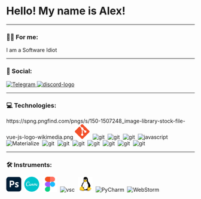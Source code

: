 # Hello! My name is Alex!

---

### :man_technologist: For me:


I am a Software Idiot

---

### 🤝 Social:

  <div id="badges">
    <a href="https://t.me/ElwoodRL" target="_blank">
      <img src="https://img.icons8.com/color/48/telegram-app--v1.png" width="40" height="40" alt="Telegram"/>
    </a>
    <a href="https://discord.com/users/739395799729045554" target="_blank">
      <img src="https://img.icons8.com/color/48/discord-logo.png" alt="discord-logo" width="40" height="40" alt="Zen Badge"/>
    </a>
    </a>
  </div>

---

### 💻 Technologies:

<div>https://spng.pngfind.com/pngs/s/150-1507248_image-library-stock-file-vue-js-logo-wikimedia.png
  <img src="https://github.com/devicons/devicon/blob/master/icons/git/git-original.svg" title="Git" alt="Git" width="40" height="40"/>&nbsp
  <img src="https://upload.wikimedia.org/wikipedia/commons/thumb/6/61/HTML5_logo_and_wordmark.svg/640px-HTML5_logo_and_wordmark.svg.png" title="HTML" alt="git" width="40" height="40"/>&nbsp
  <img src="https://upload.wikimedia.org/wikipedia/commons/thumb/b/b2/Bootstrap_logo.svg/2560px-Bootstrap_logo.svg.png" title="Bootstrap" alt="git" width="40" height="40"/>&nbsp
  <img src="https://github.com/Elwood02014/Icon-for-rdm/blob/main/foundation-logo-png_seeklogo-273099-removebg-preview.png" title="Foundation" alt="git" width="40" height="40"/>&nbsp
  <img src="https://upload.wikimedia.org/wikipedia/commons/thumb/6/62/CSS3_logo.svg/800px-CSS3_logo.svg.png" title="CSS" alt="javascript" width="40" height="40"/>&nbsp
  <img src="https://github.com/Elwood02014/Icon-for-rdm/blob/main/images-removebg-preview(1).png" title="CSS" alt="Materialize" width="40" height="40"/>&nbsp
  <img src="https://github.com/Elwood02014/Icon-for-rdm/blob/main/images-removebg-preview.png" title="Tailwind CSS" alt="git" width="40" height="40"/>&nbsp
  <img src="https://github.com/Elwood02014/Icon-for-rdm/blob/main/images-removebg-preview(2).png" title="Bulma" alt="git" width="40" height="40"/>&nbsp   
  <img src="https://upload.wikimedia.org/wikipedia/commons/thumb/9/99/Unofficial_JavaScript_logo_2.svg/1200px-Unofficial_JavaScript_logo_2.svg.png" title="JavaScript" alt="git" width="40" height="40"/>&nbsp
  <img src="https://upload.wikimedia.org/wikipedia/commons/thumb/a/a7/React-icon.svg/2300px-React-icon.svg.png" title="React" alt="git" width="40" height="40"/>&nbsp
  <img src="https://spng.pngfind.com/pngs/s/150-1507248_image-library-stock-file-vue-js-logo-wikimedia.png" title="Vue.js" alt="git" width="40" height="40"/>&nbsp
  <img src="https://upload.wikimedia.org/wikipedia/commons/c/cf/Lua-Logo.svg" title="Lua" alt="git" width="40" height="40"/>&nbsp
  <img src="https://upload.wikimedia.org/wikipedia/commons/thumb/c/c3/Python-logo-notext.svg/164px-Python-logo-notext.svg.png" title="Python" alt="git" width="40" height="40"/>&nbsp
  <!-- <img src="https://github.com/devicons/devicon/blob/master/icons/redux/redux-original.svg" title="redux" alt="redux" width="40" height="40"/>&nbsp; -->
</div>

---

### 🛠 Instruments:

<div>
  <img src="https://github.com/devicons/devicon/blob/master/icons/photoshop/photoshop-plain.svg" title="photoshop" alt="photoshop" width="40" height="40"/>&nbsp;
  <img src="https://github.com/devicons/devicon/blob/master/icons/canva/canva-original.svg" title="canva" alt="canva" width="40" height="40"/>&nbsp;
  <img src="https://github.com/devicons/devicon/blob/master/icons/figma/figma-original.svg" title="figma" alt="figma" width="40" height="40"/>&nbsp;
  <img src="https://img.icons8.com/color/48/visual-studio-code-2019.png" title="vsc" alt="vsc" width="40" height="40"/>&nbsp;
  <img src="https://github.com/devicons/devicon/blob/master/icons/linux/linux-original.svg" title="linux" alt="linux" width="40" height="40"/>&nbsp;
  <img src="https://upload.wikimedia.org/wikipedia/commons/thumb/1/1d/PyCharm_Icon.svg/768px-PyCharm_Icon.svg.png" title="PyCharm" alt="PyCharm" width="40" height="40"/>&nbsp;
  <img src="https://upload.wikimedia.org/wikipedia/commons/thumb/c/c0/WebStorm_Icon.svg/768px-WebStorm_Icon.svg.png" title="WebStorm" alt="WebStorm" width="40" height="40"/>&nbsp;
</div>
